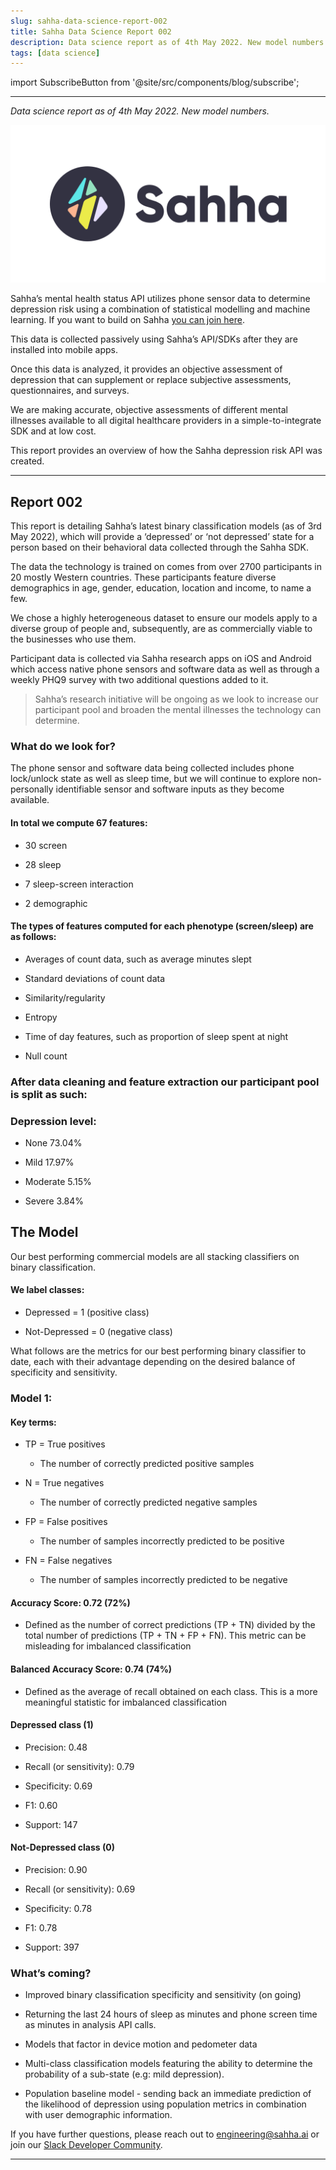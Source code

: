 ```yaml
---
slug: sahha-data-science-report-002
title: Sahha Data Science Report 002
description: Data science report as of 4th May 2022. New model numbers.
tags: [data science]
---
```


import SubscribeButton from '@site/src/components/blog/subscribe';

---

*Data science report as of 4th May 2022. New model numbers.*

![Sahha](../../static/img/sahha-logo.svg)

<!--truncate-->

Sahha’s mental health status API utilizes phone sensor data to determine depression risk using a combination of statistical modelling and machine learning.  If you want to build on Sahha [you can join here](http://developer.sahha.ai/).

This data is collected passively using Sahha’s API/SDKs after they are installed into mobile apps.

Once this data is analyzed, it provides an objective assessment of depression that can supplement or replace subjective assessments, questionnaires, and surveys.

We are making accurate, objective assessments of different mental illnesses available to all digital healthcare providers in a simple-to-integrate SDK and at low cost.

This report provides an overview of how the Sahha depression risk API was created.

---

## Report 002
This report is detailing Sahha’s latest binary classification models (as of 3rd May 2022), which will provide a ‘depressed’ or ‘not depressed’ state for a person based on their behavioral data collected through the Sahha SDK.

The data the technology is trained on comes from over 2700 participants in 20 mostly Western countries. These participants feature diverse demographics in age, gender, education, location and income, to name a few.

We chose a highly heterogeneous dataset to ensure our models apply to a diverse group of people and, subsequently, are as commercially viable to the businesses who use them.

Participant data is collected via Sahha research apps on iOS and Android which access native phone sensors and software data as well as through a weekly PHQ9 survey with two additional questions added to it.

> Sahha’s research initiative will be ongoing as we look to increase our participant pool and broaden the mental illnesses the technology can determine.

### What do we look for?
The phone sensor and software data being collected includes phone lock/unlock state as well as sleep time, but we will continue to explore non-personally identifiable sensor and software inputs as they become available.

#### In total we compute 67 features: 

- 30 screen  

- 28 sleep  

- 7 sleep-screen interaction  

- 2 demographic  

#### The types of features computed for each phenotype (screen/sleep) are as follows: 

- Averages of count data, such as average minutes slept 

- Standard deviations of count data 

- Similarity/regularity  

- Entropy  

- Time of day features, such as proportion of sleep spent at night 

- Null count 

### After data cleaning and feature extraction our participant pool is split as such:

### Depression level: 

- None 73.04% 

- Mild 17.97% 

- Moderate 5.15% 

- Severe 3.84% 

## The Model
Our best performing commercial models are all stacking classifiers on binary classification.

#### We label classes: 

- Depressed = 1 (positive class) 

- Not-Depressed = 0 (negative class) 

What follows are the metrics for our best performing binary classifier to date, each with their advantage depending on the desired balance of specificity and sensitivity.

### Model 1: 
#### Key terms:

- TP = True positives

    - The number of correctly predicted positive samples

- N = True negatives

    - The number of correctly predicted negative samples

- FP = False positives

    - The number of samples incorrectly predicted to be positive

- FN = False negatives

    - The number of samples incorrectly predicted to be negative

#### Accuracy Score: 0.72 (72%)

- Defined as the number of correct predictions (TP + TN) divided by the total number of predictions (TP + TN + FP + FN). This metric can be misleading for imbalanced classification

#### Balanced Accuracy Score: 0.74 (74%)

- Defined as the average of recall obtained on each class. This is a more meaningful statistic for imbalanced classification

#### Depressed class (1) 

- Precision: 0.48

- Recall (or sensitivity): 0.79

- Specificity: 0.69

- F1: 0.60

- Support: 147

#### Not-Depressed class (0) 

- Precision: 0.90

- Recall (or sensitivity): 0.69

- Specificity: 0.78

- F1: 0.78

- Support: 397

### What’s coming?
- Improved binary classification specificity and sensitivity (on going)

- Returning the last 24 hours of sleep as minutes and phone screen time as minutes in analysis API calls.

- Models that factor in device motion and pedometer data

- Multi-class classification models featuring the ability to determine the probability of a sub-state (e.g: mild depression).

- Population baseline model - sending back an immediate prediction of the likelihood of depression using population metrics in combination with user demographic information.

If you have further questions, please reach out to engineering@sahha.ai or join our [Slack Developer Community](https://join.slack.com/t/sahhacommunity/shared_invite/zt-1w0fmfbvk-qUwQ83tJgXyjT9XSxJvKIw).

---

<SubscribeButton />